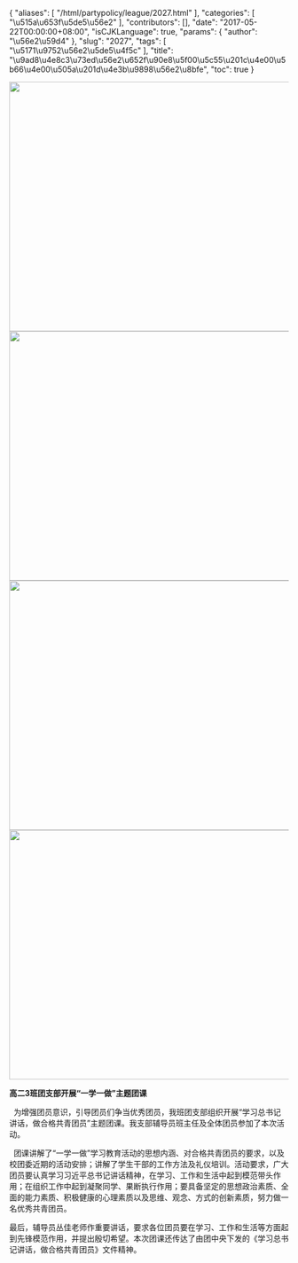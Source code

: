 {
    "aliases": [
        "/html/partypolicy/league/2027.html"
    ],
    "categories": [
        "\u515a\u653f\u5de5\u56e2"
    ],
    "contributors": [],
    "date": "2017-05-22T00:00:00+08:00",
    "isCJKLanguage": true,
    "params": {
        "author": "\u56e2\u59d4"
    },
    "slug": "2027",
    "tags": [
        "\u5171\u9752\u56e2\u5de5\u4f5c"
    ],
    "title": "\u9ad8\u4e8c3\u73ed\u56e2\u652f\u90e8\u5f00\u5c55\u201c\u4e00\u5b66\u4e00\u505a\u201d\u4e3b\u9898\u56e2\u8bfe",
    "toc": true
}


<img
    src="https://cdn.tfls.online/mirror/full/c5b2466e368a3c44f1bba6f0b1b90dfa4c83c366.jpg"
    style="display:block;margin-left:auto;margin-right:auto;"
    decoding="async"
    fetchpriority="auto"
    loading="lazy"
    height="450"
    width="600"
/>
<img
    src="https://cdn.tfls.online/mirror/full/7c3349746ffa2e4db38b79724b768714a8454442.jpg"
    style="display:block;margin-left:auto;margin-right:auto;"
    decoding="async"
    fetchpriority="auto"
    loading="lazy"
    height="450"
    width="600"
/>
<img
    src="https://cdn.tfls.online/mirror/full/71fd902b9a576850d7320874f86a1b805f5c20cd.jpg"
    style="display:block;margin-left:auto;margin-right:auto;"
    decoding="async"
    fetchpriority="auto"
    loading="lazy"
    height="450"
    width="600"
/>
<img
    src="https://cdn.tfls.online/mirror/full/4f9ec58eae387ed92c1154c058c4d2b68a75ae8f.jpg"
    style="display:block;margin-left:auto;margin-right:auto;"
    decoding="async"
    fetchpriority="auto"
    loading="lazy"
    height="450"
    width="600"
/>







**高二3班团支部开展“一学一做”主题团课**




  为增强团员意识，引导团员们争当优秀团员，我班团支部组织开展“学习总书记讲话，做合格共青团员”主题团课。我支部辅导员班主任及全体团员参加了本次活动。




  团课讲解了“一学一做”学习教育活动的思想内涵、对合格共青团员的要求，以及校团委近期的活动安排；讲解了学生干部的工作方法及礼仪培训。活动要求，广大团员要认真学习习近平总书记讲话精神，在学习、工作和生活中起到模范带头作用；在组织工作中起到凝聚同学、果断执行作用；要具备坚定的思想政治素质、全面的能力素质、积极健康的心理素质以及思维、观念、方式的创新素质，努力做一名优秀共青团员。




最后，辅导员丛佳老师作重要讲话，要求各位团员要在学习、工作和生活等方面起到先锋模范作用，并提出殷切希望。本次团课还传达了由团中央下发的《学习总书记讲话，做合格共青团员》文件精神。



